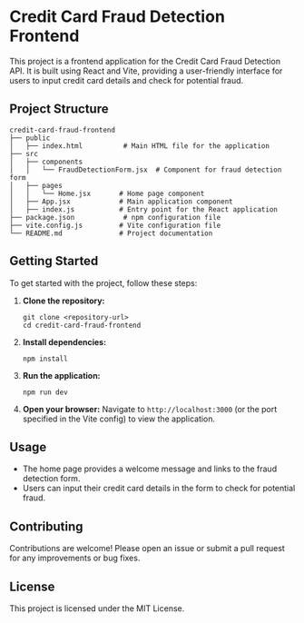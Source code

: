 # Credit Card Fraud Detection Frontend

This project is a frontend application for the Credit Card Fraud Detection API. It is built using React and Vite, providing a user-friendly interface for users to input credit card details and check for potential fraud.

## Project Structure

```
credit-card-fraud-frontend
├── public
│   ├── index.html          # Main HTML file for the application
├── src
│   ├── components
│   │   └── FraudDetectionForm.jsx  # Component for fraud detection form
│   ├── pages
│   │   └── Home.jsx       # Home page component
│   ├── App.jsx            # Main application component
│   ├── index.js           # Entry point for the React application
├── package.json            # npm configuration file
├── vite.config.js         # Vite configuration file
└── README.md              # Project documentation
```

## Getting Started

To get started with the project, follow these steps:

1. **Clone the repository:**
   ```
   git clone <repository-url>
   cd credit-card-fraud-frontend
   ```

2. **Install dependencies:**
   ```
   npm install
   ```

3. **Run the application:**
   ```
   npm run dev
   ```

4. **Open your browser:**
   Navigate to `http://localhost:3000` (or the port specified in the Vite config) to view the application.

## Usage

- The home page provides a welcome message and links to the fraud detection form.
- Users can input their credit card details in the form to check for potential fraud.

## Contributing

Contributions are welcome! Please open an issue or submit a pull request for any improvements or bug fixes.

## License

This project is licensed under the MIT License.